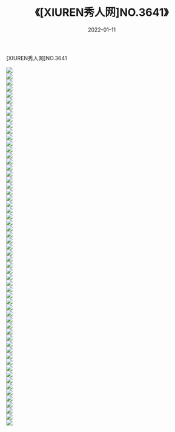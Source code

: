 ﻿---
layout: post
title:  《[XIUREN秀人网]NO.3641》
date:   2022-01-11
img: http://img.660000.xyz/Sharelink/秀人网/秀人网第04部分/[XIUREN秀人网]NO.3641/000.jpg
categories: [美女, 清纯, 唯美]
---

[XIUREN秀人网]NO.3641

 ![](http://img.660000.xyz/Sharelink/秀人网/秀人网第04部分/[XIUREN秀人网]NO.3641/001.jpg) <br>![](http://img.660000.xyz/Sharelink/秀人网/秀人网第04部分/[XIUREN秀人网]NO.3641/002.jpg) <br>![](http://img.660000.xyz/Sharelink/秀人网/秀人网第04部分/[XIUREN秀人网]NO.3641/003.jpg) <br>![](http://img.660000.xyz/Sharelink/秀人网/秀人网第04部分/[XIUREN秀人网]NO.3641/004.jpg) <br>![](http://img.660000.xyz/Sharelink/秀人网/秀人网第04部分/[XIUREN秀人网]NO.3641/005.jpg) <br>![](http://img.660000.xyz/Sharelink/秀人网/秀人网第04部分/[XIUREN秀人网]NO.3641/006.jpg) <br>![](http://img.660000.xyz/Sharelink/秀人网/秀人网第04部分/[XIUREN秀人网]NO.3641/007.jpg) <br>![](http://img.660000.xyz/Sharelink/秀人网/秀人网第04部分/[XIUREN秀人网]NO.3641/008.jpg) <br>![](http://img.660000.xyz/Sharelink/秀人网/秀人网第04部分/[XIUREN秀人网]NO.3641/009.jpg) <br>![](http://img.660000.xyz/Sharelink/秀人网/秀人网第04部分/[XIUREN秀人网]NO.3641/010.jpg) <br>![](http://img.660000.xyz/Sharelink/秀人网/秀人网第04部分/[XIUREN秀人网]NO.3641/011.jpg) <br>![](http://img.660000.xyz/Sharelink/秀人网/秀人网第04部分/[XIUREN秀人网]NO.3641/012.jpg) <br>![](http://img.660000.xyz/Sharelink/秀人网/秀人网第04部分/[XIUREN秀人网]NO.3641/013.jpg) <br>![](http://img.660000.xyz/Sharelink/秀人网/秀人网第04部分/[XIUREN秀人网]NO.3641/014.jpg) <br>![](http://img.660000.xyz/Sharelink/秀人网/秀人网第04部分/[XIUREN秀人网]NO.3641/015.jpg) <br>![](http://img.660000.xyz/Sharelink/秀人网/秀人网第04部分/[XIUREN秀人网]NO.3641/016.jpg) <br>![](http://img.660000.xyz/Sharelink/秀人网/秀人网第04部分/[XIUREN秀人网]NO.3641/017.jpg) <br>![](http://img.660000.xyz/Sharelink/秀人网/秀人网第04部分/[XIUREN秀人网]NO.3641/018.jpg) <br>![](http://img.660000.xyz/Sharelink/秀人网/秀人网第04部分/[XIUREN秀人网]NO.3641/019.jpg) <br>![](http://img.660000.xyz/Sharelink/秀人网/秀人网第04部分/[XIUREN秀人网]NO.3641/020.jpg) <br>![](http://img.660000.xyz/Sharelink/秀人网/秀人网第04部分/[XIUREN秀人网]NO.3641/021.jpg) <br>![](http://img.660000.xyz/Sharelink/秀人网/秀人网第04部分/[XIUREN秀人网]NO.3641/022.jpg) <br>![](http://img.660000.xyz/Sharelink/秀人网/秀人网第04部分/[XIUREN秀人网]NO.3641/023.jpg) <br>![](http://img.660000.xyz/Sharelink/秀人网/秀人网第04部分/[XIUREN秀人网]NO.3641/024.jpg) <br>![](http://img.660000.xyz/Sharelink/秀人网/秀人网第04部分/[XIUREN秀人网]NO.3641/025.jpg) <br>![](http://img.660000.xyz/Sharelink/秀人网/秀人网第04部分/[XIUREN秀人网]NO.3641/026.jpg) <br>![](http://img.660000.xyz/Sharelink/秀人网/秀人网第04部分/[XIUREN秀人网]NO.3641/027.jpg) <br>![](http://img.660000.xyz/Sharelink/秀人网/秀人网第04部分/[XIUREN秀人网]NO.3641/028.jpg) <br>![](http://img.660000.xyz/Sharelink/秀人网/秀人网第04部分/[XIUREN秀人网]NO.3641/029.jpg) <br>![](http://img.660000.xyz/Sharelink/秀人网/秀人网第04部分/[XIUREN秀人网]NO.3641/030.jpg) <br>![](http://img.660000.xyz/Sharelink/秀人网/秀人网第04部分/[XIUREN秀人网]NO.3641/031.jpg) <br>![](http://img.660000.xyz/Sharelink/秀人网/秀人网第04部分/[XIUREN秀人网]NO.3641/032.jpg) <br>![](http://img.660000.xyz/Sharelink/秀人网/秀人网第04部分/[XIUREN秀人网]NO.3641/033.jpg) <br>![](http://img.660000.xyz/Sharelink/秀人网/秀人网第04部分/[XIUREN秀人网]NO.3641/034.jpg) <br>![](http://img.660000.xyz/Sharelink/秀人网/秀人网第04部分/[XIUREN秀人网]NO.3641/035.jpg) <br>![](http://img.660000.xyz/Sharelink/秀人网/秀人网第04部分/[XIUREN秀人网]NO.3641/036.jpg) <br>![](http://img.660000.xyz/Sharelink/秀人网/秀人网第04部分/[XIUREN秀人网]NO.3641/037.jpg) <br>![](http://img.660000.xyz/Sharelink/秀人网/秀人网第04部分/[XIUREN秀人网]NO.3641/038.jpg) <br>![](http://img.660000.xyz/Sharelink/秀人网/秀人网第04部分/[XIUREN秀人网]NO.3641/039.jpg) <br>![](http://img.660000.xyz/Sharelink/秀人网/秀人网第04部分/[XIUREN秀人网]NO.3641/040.jpg) <br>![](http://img.660000.xyz/Sharelink/秀人网/秀人网第04部分/[XIUREN秀人网]NO.3641/041.jpg) <br>![](http://img.660000.xyz/Sharelink/秀人网/秀人网第04部分/[XIUREN秀人网]NO.3641/042.jpg) <br>![](http://img.660000.xyz/Sharelink/秀人网/秀人网第04部分/[XIUREN秀人网]NO.3641/043.jpg) <br>![](http://img.660000.xyz/Sharelink/秀人网/秀人网第04部分/[XIUREN秀人网]NO.3641/044.jpg) <br>![](http://img.660000.xyz/Sharelink/秀人网/秀人网第04部分/[XIUREN秀人网]NO.3641/045.jpg) <br>![](http://img.660000.xyz/Sharelink/秀人网/秀人网第04部分/[XIUREN秀人网]NO.3641/046.jpg) <br>![](http://img.660000.xyz/Sharelink/秀人网/秀人网第04部分/[XIUREN秀人网]NO.3641/047.jpg) <br>![](http://img.660000.xyz/Sharelink/秀人网/秀人网第04部分/[XIUREN秀人网]NO.3641/048.jpg) <br>![](http://img.660000.xyz/Sharelink/秀人网/秀人网第04部分/[XIUREN秀人网]NO.3641/049.jpg) <br>![](http://img.660000.xyz/Sharelink/秀人网/秀人网第04部分/[XIUREN秀人网]NO.3641/050.jpg) <br>![](http://img.660000.xyz/Sharelink/秀人网/秀人网第04部分/[XIUREN秀人网]NO.3641/051.jpg) <br>![](http://img.660000.xyz/Sharelink/秀人网/秀人网第04部分/[XIUREN秀人网]NO.3641/052.jpg) <br>![](http://img.660000.xyz/Sharelink/秀人网/秀人网第04部分/[XIUREN秀人网]NO.3641/053.jpg) <br>![](http://img.660000.xyz/Sharelink/秀人网/秀人网第04部分/[XIUREN秀人网]NO.3641/054.jpg) <br>![](http://img.660000.xyz/Sharelink/秀人网/秀人网第04部分/[XIUREN秀人网]NO.3641/055.jpg) <br>![](http://img.660000.xyz/Sharelink/秀人网/秀人网第04部分/[XIUREN秀人网]NO.3641/056.jpg) <br>![](http://img.660000.xyz/Sharelink/秀人网/秀人网第04部分/[XIUREN秀人网]NO.3641/057.jpg) <br>![](http://img.660000.xyz/Sharelink/秀人网/秀人网第04部分/[XIUREN秀人网]NO.3641/058.jpg) <br>![](http://img.660000.xyz/Sharelink/秀人网/秀人网第04部分/[XIUREN秀人网]NO.3641/059.jpg) <br>